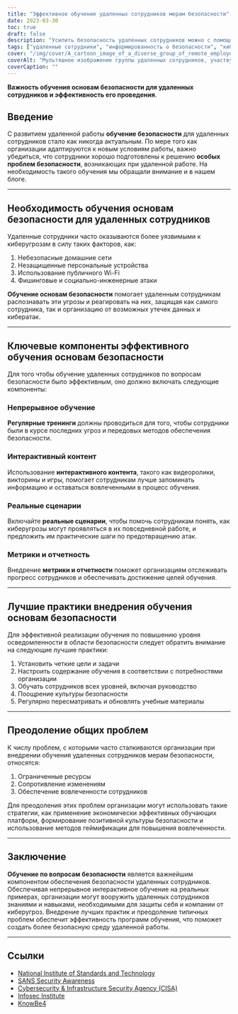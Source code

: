 ```yaml
---
title: "Эффективное обучение удаленных сотрудников мерам безопасности"
date: 2023-03-30
toc: true
draft: false
description: "Усилить безопасность удаленных сотрудников можно с помощью эффективного обучения по вопросам безопасности, а также узнать, как его успешно реализовать."
tags: ["удаленные сотрудники", "информированность о безопасности", "кибербезопасность", "обучение", "удаленная рабочая сила", "фишинг", "передовой опыт", "культура безопасности", "геймификация", "NIST", "CISA", "SANS Security Awareness", "Институт Инфосек", "KnowBe4", "непрерывное обучение", "реальные сценарии", "интерактивное обучение", "киберугрозы", "учебные платформы по безопасности"]
cover: "/img/cover/A_cartoon_image_of_a_diverse_group_of_remote_employees.png"
coverAlt: "Мультяшное изображение группы удаленных сотрудников, участвующих в увлекательном тренинге по безопасности на своих ноутбуках, с различными символами кибербезопасности вокруг них."
coverCaption: ""
---
```


**Важность обучения основам безопасности для удаленных сотрудников и эффективность его проведения**.

## Введение

С развитием удаленной работы **обучение безопасности** для удаленных сотрудников стало как никогда актуальным. По мере того как организации адаптируются к новым условиям работы, важно убедиться, что сотрудники хорошо подготовлены к решению **особых проблем безопасности**, возникающих при удаленной работе. На необходимость такого обучения мы обращали внимание и в нашем блоге.

______

## Необходимость обучения основам безопасности для удаленных сотрудников

Удаленные сотрудники часто оказываются более уязвимыми к киберугрозам в силу таких факторов, как:

1. Небезопасные домашние сети
2. Незащищенные персональные устройства
3. Использование публичного Wi-Fi
4. Фишинговые и социально-инженерные атаки

**Обучение основам безопасности** помогает удаленным сотрудникам распознавать эти угрозы и реагировать на них, защищая как самого сотрудника, так и организацию от возможных утечек данных и кибератак.

______

## Ключевые компоненты эффективного обучения основам безопасности

Для того чтобы обучение удаленных сотрудников по вопросам безопасности было эффективным, оно должно включать следующие компоненты:

### Непрерывное обучение

**Регулярные тренинги** должны проводиться для того, чтобы сотрудники были в курсе последних угроз и передовых методов обеспечения безопасности.

### Интерактивный контент

Использование **интерактивного контента**, такого как видеоролики, викторины и игры, помогает сотрудникам лучше запоминать информацию и оставаться вовлеченными в процесс обучения.

### Реальные сценарии

Включайте **реальные сценарии**, чтобы помочь сотрудникам понять, как киберугрозы могут проявляться в их повседневной работе, и предложить им практические шаги по предотвращению атак.

### Метрики и отчетность

Внедрение **метрики и отчетности** поможет организациям отслеживать прогресс сотрудников и обеспечивать достижение целей обучения.
______

## Лучшие практики внедрения обучения основам безопасности

Для эффективной реализации обучения по повышению уровня осведомленности в области безопасности следует обратить внимание на следующие лучшие практики:

1. Установить четкие цели и задачи
2. Настроить содержание обучения в соответствии с потребностями организации
3. Обучать сотрудников всех уровней, включая руководство
4. Поощрение культуры безопасности
5. Регулярно пересматривать и обновлять учебные материалы

______

## Преодоление общих проблем

К числу проблем, с которыми часто сталкиваются организации при внедрении обучения удаленных сотрудников мерам безопасности, относятся:

1. Ограниченные ресурсы
2. Сопротивление изменениям
3. Обеспечение вовлеченности сотрудников

Для преодоления этих проблем организации могут использовать такие стратегии, как применение экономически эффективных обучающих платформ, формирование позитивной культуры безопасности и использование методов геймификации для повышения вовлеченности.

______

## Заключение

**Обучение по вопросам безопасности** является важнейшим компонентом обеспечения безопасности удаленных сотрудников. Обеспечивая непрерывное интерактивное обучение на реальных примерах, организации могут вооружить удаленных сотрудников знаниями и навыками, необходимыми для защиты себя и компании от киберугроз. Внедрение лучших практик и преодоление типичных проблем обеспечит эффективность программ обучения, что поможет создать более безопасную среду удаленной работы.

______

## Ссылки

- [National Institute of Standards and Technology](https://www.nist.gov/)
- [SANS Security Awareness](https://www.sans.org/security-awareness-training)
- [Cybersecurity & Infrastructure Security Agency (CISA)](https://www.cisa.gov/)
- [Infosec Institute](https://www.infosecinstitute.com/)
- [KnowBe4](https://www.knowbe4.com/)

